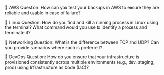 🔸 AWS Question:
How can you test your backups in AWS to ensure they are reliable and usable in case of failure?

🔸 Linux Question:
How do you find and kill a running process in Linux using the terminal? What command would you use to identify a process and terminate it?

🔸 Networking Question:
What is the difference between TCP and UDP? Can you provide scenarios where each is preferred?

🔸 DevOps Question:
How do you ensure that your infrastructure is provisioned consistently across multiple environments (e.g., dev, staging, prod) using Infrastructure as Code (IaC)?


